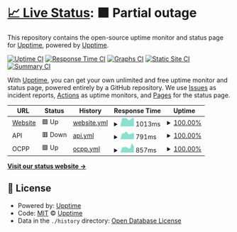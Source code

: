 # [📈 Live Status](https://status.kilowatt.hk): <!--live status--> **🟧 Partial outage**

This repository contains the open-source uptime monitor and status page for [Upptime](https://upptime.js.org), powered by [Upptime](https://github.com/upptime/upptime).

[![Uptime CI](https://github.com/kilowatthk/uptime-status/workflows/Uptime%20CI/badge.svg)](https://github.com/kilowatthk/uptime-status/actions?query=workflow%3A%22Uptime+CI%22)
[![Response Time CI](https://github.com/kilowatthk/uptime-status/workflows/Response%20Time%20CI/badge.svg)](https://github.com/kilowatthk/uptime-status/actions?query=workflow%3A%22Response+Time+CI%22)
[![Graphs CI](https://github.com/kilowatthk/uptime-status/workflows/Graphs%20CI/badge.svg)](https://github.com/kilowatthk/uptime-status/actions?query=workflow%3A%22Graphs+CI%22)
[![Static Site CI](https://github.com/kilowatthk/uptime-status/workflows/Static%20Site%20CI/badge.svg)](https://github.com/kilowatthk/uptime-status/actions?query=workflow%3A%22Static+Site+CI%22)
[![Summary CI](https://github.com/kilowatthk/uptime-status/workflows/Summary%20CI/badge.svg)](https://github.com/kilowatthk/uptime-status/actions?query=workflow%3A%22Summary+CI%22)

With [Upptime](https://upptime.js.org), you can get your own unlimited and free uptime monitor and status page, powered entirely by a GitHub repository. We use [Issues](https://github.com/upptime/upptime/issues) as incident reports, [Actions](https://github.com/kilowatthk/uptime-status/actions) as uptime monitors, and [Pages](https://status.kilowatt.hk) for the status page.

<!--start: status pages-->
<!-- This summary is generated by Upptime (https://github.com/upptime/upptime) -->
<!-- Do not edit this manually, your changes will be overwritten -->
<!-- prettier-ignore -->
| URL | Status | History | Response Time | Uptime |
| --- | ------ | ------- | ------------- | ------ |
| <img alt="" src="https://icons.duckduckgo.com/ip3/www.kilowatt.hk.ico" height="13"> [Website](https://www.kilowatt.hk) | 🟩 Up | [website.yml](https://github.com/kilowatthk/uptime-status/commits/HEAD/history/website.yml) | <details><summary><img alt="Response time graph" src="./graphs/website/response-time-week.png" height="20"> 1013ms</summary><br><a href="https://status.kilowatt.hk/history/website"><img alt="Response time 1039" src="https://img.shields.io/endpoint?url=https%3A%2F%2Fraw.githubusercontent.com%2Fkilowatthk%2Fuptime-status%2FHEAD%2Fapi%2Fwebsite%2Fresponse-time.json"></a><br><a href="https://status.kilowatt.hk/history/website"><img alt="24-hour response time 1080" src="https://img.shields.io/endpoint?url=https%3A%2F%2Fraw.githubusercontent.com%2Fkilowatthk%2Fuptime-status%2FHEAD%2Fapi%2Fwebsite%2Fresponse-time-day.json"></a><br><a href="https://status.kilowatt.hk/history/website"><img alt="7-day response time 1013" src="https://img.shields.io/endpoint?url=https%3A%2F%2Fraw.githubusercontent.com%2Fkilowatthk%2Fuptime-status%2FHEAD%2Fapi%2Fwebsite%2Fresponse-time-week.json"></a><br><a href="https://status.kilowatt.hk/history/website"><img alt="30-day response time 1052" src="https://img.shields.io/endpoint?url=https%3A%2F%2Fraw.githubusercontent.com%2Fkilowatthk%2Fuptime-status%2FHEAD%2Fapi%2Fwebsite%2Fresponse-time-month.json"></a><br><a href="https://status.kilowatt.hk/history/website"><img alt="1-year response time 1039" src="https://img.shields.io/endpoint?url=https%3A%2F%2Fraw.githubusercontent.com%2Fkilowatthk%2Fuptime-status%2FHEAD%2Fapi%2Fwebsite%2Fresponse-time-year.json"></a></details> | <details><summary><a href="https://status.kilowatt.hk/history/website">100.00%</a></summary><a href="https://status.kilowatt.hk/history/website"><img alt="All-time uptime 99.93%" src="https://img.shields.io/endpoint?url=https%3A%2F%2Fraw.githubusercontent.com%2Fkilowatthk%2Fuptime-status%2FHEAD%2Fapi%2Fwebsite%2Fuptime.json"></a><br><a href="https://status.kilowatt.hk/history/website"><img alt="24-hour uptime 100.00%" src="https://img.shields.io/endpoint?url=https%3A%2F%2Fraw.githubusercontent.com%2Fkilowatthk%2Fuptime-status%2FHEAD%2Fapi%2Fwebsite%2Fuptime-day.json"></a><br><a href="https://status.kilowatt.hk/history/website"><img alt="7-day uptime 100.00%" src="https://img.shields.io/endpoint?url=https%3A%2F%2Fraw.githubusercontent.com%2Fkilowatthk%2Fuptime-status%2FHEAD%2Fapi%2Fwebsite%2Fuptime-week.json"></a><br><a href="https://status.kilowatt.hk/history/website"><img alt="30-day uptime 100.00%" src="https://img.shields.io/endpoint?url=https%3A%2F%2Fraw.githubusercontent.com%2Fkilowatthk%2Fuptime-status%2FHEAD%2Fapi%2Fwebsite%2Fuptime-month.json"></a><br><a href="https://status.kilowatt.hk/history/website"><img alt="1-year uptime 99.93%" src="https://img.shields.io/endpoint?url=https%3A%2F%2Fraw.githubusercontent.com%2Fkilowatthk%2Fuptime-status%2FHEAD%2Fapi%2Fwebsite%2Fuptime-year.json"></a></details>
| <img alt="" src="https://icons.duckduckgo.com/ip3/null.ico" height="13"> API | 🟥 Down | [api.yml](https://github.com/kilowatthk/uptime-status/commits/HEAD/history/api.yml) | <details><summary><img alt="Response time graph" src="./graphs/api/response-time-week.png" height="20"> 791ms</summary><br><a href="https://status.kilowatt.hk/history/api"><img alt="Response time 829" src="https://img.shields.io/endpoint?url=https%3A%2F%2Fraw.githubusercontent.com%2Fkilowatthk%2Fuptime-status%2FHEAD%2Fapi%2Fapi%2Fresponse-time.json"></a><br><a href="https://status.kilowatt.hk/history/api"><img alt="24-hour response time 828" src="https://img.shields.io/endpoint?url=https%3A%2F%2Fraw.githubusercontent.com%2Fkilowatthk%2Fuptime-status%2FHEAD%2Fapi%2Fapi%2Fresponse-time-day.json"></a><br><a href="https://status.kilowatt.hk/history/api"><img alt="7-day response time 791" src="https://img.shields.io/endpoint?url=https%3A%2F%2Fraw.githubusercontent.com%2Fkilowatthk%2Fuptime-status%2FHEAD%2Fapi%2Fapi%2Fresponse-time-week.json"></a><br><a href="https://status.kilowatt.hk/history/api"><img alt="30-day response time 804" src="https://img.shields.io/endpoint?url=https%3A%2F%2Fraw.githubusercontent.com%2Fkilowatthk%2Fuptime-status%2FHEAD%2Fapi%2Fapi%2Fresponse-time-month.json"></a><br><a href="https://status.kilowatt.hk/history/api"><img alt="1-year response time 829" src="https://img.shields.io/endpoint?url=https%3A%2F%2Fraw.githubusercontent.com%2Fkilowatthk%2Fuptime-status%2FHEAD%2Fapi%2Fapi%2Fresponse-time-year.json"></a></details> | <details><summary><a href="https://status.kilowatt.hk/history/api">100.00%</a></summary><a href="https://status.kilowatt.hk/history/api"><img alt="All-time uptime 99.97%" src="https://img.shields.io/endpoint?url=https%3A%2F%2Fraw.githubusercontent.com%2Fkilowatthk%2Fuptime-status%2FHEAD%2Fapi%2Fapi%2Fuptime.json"></a><br><a href="https://status.kilowatt.hk/history/api"><img alt="24-hour uptime 100.00%" src="https://img.shields.io/endpoint?url=https%3A%2F%2Fraw.githubusercontent.com%2Fkilowatthk%2Fuptime-status%2FHEAD%2Fapi%2Fapi%2Fuptime-day.json"></a><br><a href="https://status.kilowatt.hk/history/api"><img alt="7-day uptime 100.00%" src="https://img.shields.io/endpoint?url=https%3A%2F%2Fraw.githubusercontent.com%2Fkilowatthk%2Fuptime-status%2FHEAD%2Fapi%2Fapi%2Fuptime-week.json"></a><br><a href="https://status.kilowatt.hk/history/api"><img alt="30-day uptime 100.00%" src="https://img.shields.io/endpoint?url=https%3A%2F%2Fraw.githubusercontent.com%2Fkilowatthk%2Fuptime-status%2FHEAD%2Fapi%2Fapi%2Fuptime-month.json"></a><br><a href="https://status.kilowatt.hk/history/api"><img alt="1-year uptime 99.97%" src="https://img.shields.io/endpoint?url=https%3A%2F%2Fraw.githubusercontent.com%2Fkilowatthk%2Fuptime-status%2FHEAD%2Fapi%2Fapi%2Fuptime-year.json"></a></details>
| <img alt="" src="https://icons.duckduckgo.com/ip3/null.ico" height="13"> OCPP | 🟩 Up | [ocpp.yml](https://github.com/kilowatthk/uptime-status/commits/HEAD/history/ocpp.yml) | <details><summary><img alt="Response time graph" src="./graphs/ocpp/response-time-week.png" height="20"> 857ms</summary><br><a href="https://status.kilowatt.hk/history/ocpp"><img alt="Response time 832" src="https://img.shields.io/endpoint?url=https%3A%2F%2Fraw.githubusercontent.com%2Fkilowatthk%2Fuptime-status%2FHEAD%2Fapi%2Focpp%2Fresponse-time.json"></a><br><a href="https://status.kilowatt.hk/history/ocpp"><img alt="24-hour response time 858" src="https://img.shields.io/endpoint?url=https%3A%2F%2Fraw.githubusercontent.com%2Fkilowatthk%2Fuptime-status%2FHEAD%2Fapi%2Focpp%2Fresponse-time-day.json"></a><br><a href="https://status.kilowatt.hk/history/ocpp"><img alt="7-day response time 857" src="https://img.shields.io/endpoint?url=https%3A%2F%2Fraw.githubusercontent.com%2Fkilowatthk%2Fuptime-status%2FHEAD%2Fapi%2Focpp%2Fresponse-time-week.json"></a><br><a href="https://status.kilowatt.hk/history/ocpp"><img alt="30-day response time 834" src="https://img.shields.io/endpoint?url=https%3A%2F%2Fraw.githubusercontent.com%2Fkilowatthk%2Fuptime-status%2FHEAD%2Fapi%2Focpp%2Fresponse-time-month.json"></a><br><a href="https://status.kilowatt.hk/history/ocpp"><img alt="1-year response time 832" src="https://img.shields.io/endpoint?url=https%3A%2F%2Fraw.githubusercontent.com%2Fkilowatthk%2Fuptime-status%2FHEAD%2Fapi%2Focpp%2Fresponse-time-year.json"></a></details> | <details><summary><a href="https://status.kilowatt.hk/history/ocpp">100.00%</a></summary><a href="https://status.kilowatt.hk/history/ocpp"><img alt="All-time uptime 99.95%" src="https://img.shields.io/endpoint?url=https%3A%2F%2Fraw.githubusercontent.com%2Fkilowatthk%2Fuptime-status%2FHEAD%2Fapi%2Focpp%2Fuptime.json"></a><br><a href="https://status.kilowatt.hk/history/ocpp"><img alt="24-hour uptime 100.00%" src="https://img.shields.io/endpoint?url=https%3A%2F%2Fraw.githubusercontent.com%2Fkilowatthk%2Fuptime-status%2FHEAD%2Fapi%2Focpp%2Fuptime-day.json"></a><br><a href="https://status.kilowatt.hk/history/ocpp"><img alt="7-day uptime 100.00%" src="https://img.shields.io/endpoint?url=https%3A%2F%2Fraw.githubusercontent.com%2Fkilowatthk%2Fuptime-status%2FHEAD%2Fapi%2Focpp%2Fuptime-week.json"></a><br><a href="https://status.kilowatt.hk/history/ocpp"><img alt="30-day uptime 100.00%" src="https://img.shields.io/endpoint?url=https%3A%2F%2Fraw.githubusercontent.com%2Fkilowatthk%2Fuptime-status%2FHEAD%2Fapi%2Focpp%2Fuptime-month.json"></a><br><a href="https://status.kilowatt.hk/history/ocpp"><img alt="1-year uptime 99.95%" src="https://img.shields.io/endpoint?url=https%3A%2F%2Fraw.githubusercontent.com%2Fkilowatthk%2Fuptime-status%2FHEAD%2Fapi%2Focpp%2Fuptime-year.json"></a></details>

<!--end: status pages-->

[**Visit our status website →**](https://status.kilowatt.hk)

## 📄 License

- Powered by: [Upptime](https://github.com/upptime/upptime)
- Code: [MIT](./LICENSE) © [Upptime](https://upptime.js.org)
- Data in the `./history` directory: [Open Database License](https://opendatacommons.org/licenses/odbl/1-0/)
